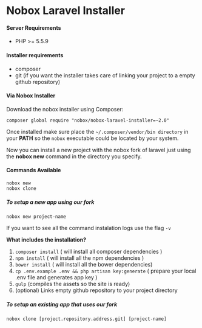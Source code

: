 # Nobox Laravel Installer


#### Server Requirements

* PHP >= 5.5.9

#### Installer requirements

* composer
* git (if you want the installer takes care of linking your project to a empty github repository)


#### Via Nobox Installer

Download the nobox installer using Composer:

```
composer global require "nobox/nobox-laravel-installer=~2.0"
```

Once installed make sure place the ``~/.composer/vendor/bin directory`` in your **PATH** so the ``nobox`` executable could be located by your system.


Now you can install a new project with the nobox fork of laravel just using the **nobox new** command in the directory you specify.


#### Commands Available
```
nobox new
nobox clone
```

##### To setup a new app using our fork

```
nobox new project-name
```

If you want to see all the command instalation logs use the flag ``-v``


**What includes the installation?**

1. ``composer install`` ( will install all composer dependencies )
2. ``npm install`` ( will install all the npm dependencies )
3. ``bower install`` ( will install all the bower dependencies)
4. ``cp .env.example .env && php artisan key:generate`` ( prepare your local .env file and generates app key )
5. ``gulp`` (compiles the assets so the site is ready)
5. (optional) Links empty github repository to your project directory


##### To setup an existing app that uses our fork
```
nobox clone [project.repository.address.git] [project-name]
```

